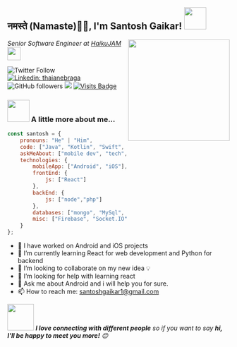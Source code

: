 <h2>नमस्ते (Namaste)🙏🏻, I'm Santosh Gaikar! <img src="https://media.giphy.com/media/fZ91xzFtKWmoJSD4TK/giphy.gif" width="50"></h2>
<img align='right' src="https://media.giphy.com/media/M9gbBd9nbDrOTu1Mqx/giphy.gif" width="230">
<p><em>Senior Software Engineer at <a href="https://haikujam.com/">HaikuJAM</a><img src="https://media.giphy.com/media/5ndklThG9vUUdTmgMn/giphy.gif" width="30"> 
</em></p>

![Twitter Follow](https://img.shields.io/twitter/follow/sgaikar1?label=Follow)
[![Linkedin: thaianebraga](https://img.shields.io/badge/-santosh-blue?style=flat-square&logo=Linkedin&logoColor=white&link=https://www.linkedin.com/in/sgaikar1/)](https://www.linkedin.com/in/sgaikar1/)
![GitHub followers](https://img.shields.io/github/followers/sgaikar1?label=Follow&style=social)
![](https://visitor-badge.glitch.me/badge?page_id=sgaikar1)
[![Visits Badge](https://badges.pufler.dev/visits/sgaikar1/sgaikar1)](https://badges.pufler.dev)

### <img src="https://media.giphy.com/media/VgCDAzcKvsR6OM0uWg/giphy.gif" width="50"> A little more about me...  

```javascript
const santosh = {
    pronouns: "He" | "Him",
    code: ["Java", "Kotlin", "Swift", "Javascript", "React"],
    askMeAbout: ["mobile dev", "tech", "app dev", "android"],
    technologies: {
        mobileApp: ["Android", "iOS"],
        frontEnd: {
            js: ["React"]
        },
        backEnd: {
            js: ["node","php"]
        },
        databases: ["mongo", "MySql", "sqlite"],
        misc: ["Firebase", "Socket.IO", "open-cv"]
    }
};
```
- 🔭 I have worked on Android and iOS projects
- 🌱 I’m currently learning React for web development and Python for backend
- 👯 I’m looking to collaborate on my new idea 💡
- 🤔 I’m looking for help with learning react
- 💬 Ask me about Android and i will help you for sure.
- 📫 How to reach me: santoshgaikar1@gmail.com

<img src="https://media.giphy.com/media/LnQjpWaON8nhr21vNW/giphy.gif" width="60"> <em><b>I love connecting with different people</b> so if you want to say <b>hi, I'll be happy to meet you more!</b> 😊</em>
